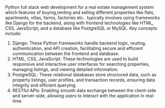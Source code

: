 Python full stack web development for a real estate management system which features of buying,renting and selling different properties like flats, apartments, villas, farms, factories etc.. typically involves using frameworks like Django for the backend, along with frontend technologies like HTML, CSS, JavaScript, and a database like PostgreSQL or MySQL. Key concepts include:

1. Django: These Python frameworks handle backend logic, routing, authentication, and API creation, facilitating secure and efficient communication between the frontend and database.
2. HTML, CSS, JavaScript: These technologies are used to build responsive and interactive user interfaces for searching properties, managing listings, and viewing detailed information.
3. PostgreSQL: These relational databases store structured data, such as property listings, user profiles, and transaction records, ensuring data integrity and efficient querying.
4. RESTful APIs: Enabling smooth data exchange between the client-side and server-side, allowing users to interact with the application in real-time.
